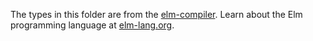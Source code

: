 The types in this folder are from the [elm-compiler](https://github.com/elm-lang/elm-compiler).
Learn about the Elm programming language at [elm-lang.org](http://elm-lang.org/).
